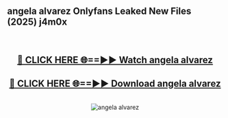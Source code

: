 <h2>angela alvarez Onlyfans Leaked New Files (2025) j4m0x</h2>
<br>
<div align="center">
<h2><a href="https://mediafiles.top/angela_alvarez&ref=git" rel="nofollow">🔴 CLICK HERE 🌐==►► Watch angela alvarez</a></h2>
<h2><a href="https://mediafiles.top/angela_alvarez&ref=git" rel="nofollow">🔴 CLICK HERE 🌐==►► Download angela alvarez</a></h2>
<br>
<a href="https://mediafiles.top/angela_alvarez&ref=git" rel="nofollow" data-target="animated-image.originalLink"><img src="https://i.ibb.co.com/xMMVF88/686577567.gif" alt="angela alvarez" style="max-width: 100%; display: inline-block;" data-target="animated-image.originalImage"></a>
</div>
<br>
<br>